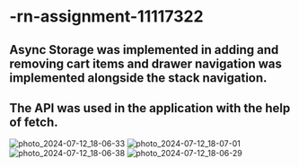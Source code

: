 # -rn-assignment-11117322
## Async Storage was implemented in adding and removing cart items and drawer navigation was implemented alongside the stack navigation.
## The API was used in the application with the help of fetch.
![photo_2024-07-12_18-06-33](https://github.com/user-attachments/assets/67056c03-f322-4cca-a6cd-0a27f09d0258)
![photo_2024-07-12_18-07-01](https://github.com/user-attachments/assets/6d430fbe-779f-4a0f-90aa-5d1f01d34c29)
![photo_2024-07-12_18-06-38](https://github.com/user-attachments/assets/0d4e767a-3f52-4dd0-8ce1-8058b2c1ba1f)
![photo_2024-07-12_18-06-29](https://github.com/user-attachments/assets/e7cb6eaa-102a-4ba3-b95e-bfc94de417e5)
